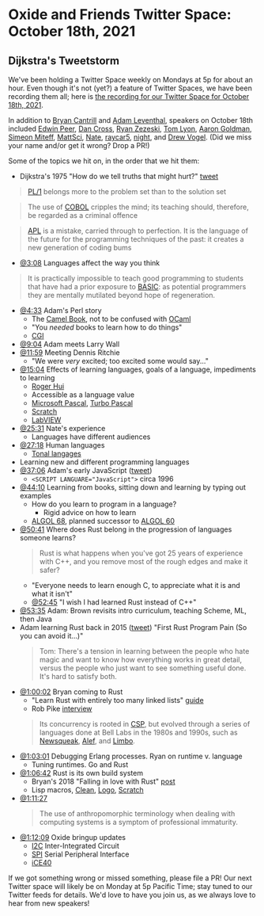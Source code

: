 # Oxide and Friends Twitter Space: October 18th, 2021

## Dijkstra's Tweetstorm

We've been holding a Twitter Space weekly on Mondays at 5p for about an hour.
Even though it's not (yet?) a feature of Twitter Spaces, we have been
recording them all; here is
[the recording for our Twitter Space for October 18th, 2021](https://youtu.be/D-Uzo7M-ioQ).

In addition to
[Bryan Cantrill](https://twitter.com/bcantrill) and
[Adam Leventhal](https://twitter.com/ahl),
speakers on October 18th included
[Edwin Peer](https://twitter.com/EdwinPeer),
[Dan Cross](https://twitter.com/DanCrossNYC),
[Ryan Zezeski](https://twitter.com/rzezeski),
[Tom Lyon](https://twitter.com/aka_pugs),
[Aaron Goldman](https://twitter.com/aarondgoldman),
[Simeon Miteff](https://twitter.com/simeonmiteff),
[MattSci](https://twitter.com/MattSci2),
[Nate](https://twitter.com/perlhack),
[raycar5](https://twitter.com/raycar5),
[night](https://twitter.com/0xCLI),
and [Drew Vogel](https://twitter.com/drewonpaper).
(Did we miss your name and/or get it wrong? Drop a PR!)

Some of the topics we hit on, in the order that we hit them:

- Dijkstra's 1975 "How do we tell truths that might hurt?"
  [tweet](https://twitter.com/bcantrill/status/1449865842091442181)
> [PL/1](https://en.wikipedia.org/wiki/PL/I)
> belongs more to the problem set than to the solution set

> The use of [COBOL](https://en.wikipedia.org/wiki/COBOL) cripples the mind;
> its teaching should, therefore, be regarded as a criminal offence

> [APL](https://en.wikipedia.org/wiki/APL_(programming_language)) is a
> mistake, carried through to perfection. It is the language of the future for
> the programming techniques of the past: it creates a
> new generation of coding bums
- [@3:08](https://youtu.be/D-Uzo7M-ioQ?t=188) Languages affect the way you think
> It is practically impossible to teach good programming to students that have
> had a prior exposure to [BASIC](https://en.wikipedia.org/wiki/BASIC):
> as potential programmers they are mentally mutilated beyond hope of regeneration.
- [@4:33](https://youtu.be/D-Uzo7M-ioQ?t=273) Adam's Perl story
  - The [Camel Book](https://en.wikipedia.org/wiki/Programming_Perl),
    not to be confused with [OCaml](https://en.wikipedia.org/wiki/OCaml)
  - "You _needed_ books to learn how to do things"
  - [CGI](https://en.wikipedia.org/wiki/Common_Gateway_Interface)
- [@9:04](https://youtu.be/D-Uzo7M-ioQ?t=544) Adam meets Larry Wall
- [@11:59](https://youtu.be/D-Uzo7M-ioQ?t=719) Meeting Dennis Ritchie
  - "We were _very_ excited; too excited some would say..."
- [@15:04](https://youtu.be/D-Uzo7M-ioQ?t=904)
  Effects of learning languages, goals of a language, impediments to learning
  - [Roger Hui](https://en.wikipedia.org/wiki/Roger_Hui)
  - Accessible as a language value
  - [Microsoft Pascal](https://en.wikipedia.org/wiki/Microsoft_Pascal),
    [Turbo Pascal](https://en.wikipedia.org/wiki/Turbo_Pascal)
  - [Scratch](https://en.wikipedia.org/wiki/Scratch_(programming_language))
  - [LabVIEW](https://en.wikipedia.org/wiki/LabVIEW)
- [@25:31](https://youtu.be/D-Uzo7M-ioQ?t=1531) Nate's experience
  - Languages have different audiences
- [@27:18](https://youtu.be/D-Uzo7M-ioQ?t=1638) Human languages
  - [Tonal langages](https://en.wikipedia.org/wiki/Tone_(linguistics))
- Learning new and different programming languages
- [@37:06](https://youtu.be/D-Uzo7M-ioQ?t=2226) Adam's early JavaScript
  ([tweet](https://twitter.com/ahl/status/1450268016650842113))
  - `<SCRIPT LANGUARE="JavaScript">` circa 1996
- [@44:10](https://youtu.be/D-Uzo7M-ioQ?t=2650)
  Learning from books, sitting down and learning by typing out examples
  - How do you learn to program in a language?
    - Rigid advice on how to learn
  - [ALGOL 68](https://en.wikipedia.org/wiki/ALGOL_68), planned successor
    to [ALGOL 60](https://en.wikipedia.org/wiki/ALGOL_60)
- [@50:41](https://youtu.be/D-Uzo7M-ioQ?t=3041)
  Where does Rust belong in the progression of languages someone learns?
  > Rust is what happens when you've got 25 years of experience with C++,
  > and you remove most of the rough edges and make it safer?
  - "Everyone needs to learn enough C, to appreciate
    what it is and what it isn't"
  - [@52:45](https://youtu.be/D-Uzo7M-ioQ?t=3165) "I wish I had learned
    Rust instead of C++"
- [@53:35](https://youtu.be/D-Uzo7M-ioQ?t=3215)
  Adam: Brown revisits intro curriculum, teaching Scheme, ML, then Java
- Adam learning Rust back in 2015
  ([tweet](https://twitter.com/ahl/status/613146504954417152))
  "First Rust Program Pain (So you can avoid it…)"
  > Tom: There's a tension in learning between the people who hate magic
  > and want to know how everything works in great detail, versus
  > the people who just want to see something useful done.
  > It's hard to satisfy both.
- [@1:00:02](https://youtu.be/D-Uzo7M-ioQ?t=3602) Bryan coming to Rust
  - "Learn Rust with entirely too many linked lists"
    [guide](https://rust-unofficial.github.io/too-many-lists/)
  - Rob Pike [interview](https://www.red-gate.com/simple-talk/opinion/geek-of-the-week/rob-pike-geek-of-the-week/)
  > Its concurrency is rooted in
  > [CSP](https://en.wikipedia.org/wiki/Communicating_sequential_processes),
  > but evolved through a series of
  > languages done at Bell Labs in the 1980s and 1990s, such as
  > [Newsqueak](https://en.wikipedia.org/wiki/Newsqueak),
  > [Alef](https://en.wikipedia.org/wiki/Alef_(programming_language)), and
  > [Limbo](https://en.wikipedia.org/wiki/Limbo_(programming_language)).
- [@1:03:01](https://youtu.be/D-Uzo7M-ioQ?t=3781)
  Debugging Erlang processes. Ryan on runtime v. language
  - Tuning runtimes. Go and Rust
- [@1:06:42](https://youtu.be/D-Uzo7M-ioQ?t=4002) Rust is its own build system
  - Bryan's 2018 "Falling in love with Rust"
    [post](http://dtrace.org/blogs/bmc/2018/09/18/falling-in-love-with-rust/)
  - Lisp macros, [Clean](https://en.wikipedia.org/wiki/Clean_(programming_language)),
    [Logo](https://en.wikipedia.org/wiki/Logo_(programming_language)),
    [Scratch](https://en.wikipedia.org/wiki/Scratch_(programming_language))
- [@1:11:27](https://youtu.be/D-Uzo7M-ioQ?t=4287)
  > The use of anthropomorphic terminology when dealing with computing
  > systems is a symptom of professional immaturity.
- [@1:12:09](https://youtu.be/D-Uzo7M-ioQ?t=4329)
  Oxide bringup updates
  - [I2C](https://en.wikipedia.org/wiki/I%C2%B2C) Inter-Integrated Circuit
  - [SPI](https://en.wikipedia.org/wiki/Serial_Peripheral_Interface)
    Serial Peripheral Interface
  - [iCE40](https://en.wikipedia.org/wiki/ICE_(FPGA)#iCE40_(40_nm))

If we got something wrong or missed something, please file a PR!
Our next Twitter space will likely be on Monday at 5p Pacific Time; stay tuned
to our Twitter feeds for details.  We'd love to have you join us, as we
always love to hear from new speakers!


